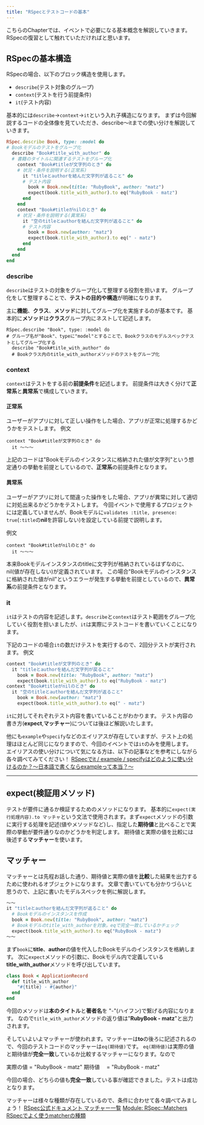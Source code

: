 ```yaml
---
title: "RSpecとテストコードの基本"
---
```

こちらのChapterでは、イベントで必要になる基本概念を解説していきます。
RSpecの復習として触れていただければと思います。
## RSpecの基本構造
RSpecの場合、以下のブロック構造を使用します。
- `describe`(テスト対象のグループ)
- `context`(テストを行う前提条件)
- `it`(テスト内容)

基本的には`describe`→`context`→`it`という入れ子構造になります。
まずは今回解説するコードの全体像を見ていただき、describe〜itまでの使い分けを解説していきます。
```ruby:models/book_spec.rb
RSpec.describe Book, type: :model do
# Bookモデルのテストをグループ化
  describe "Book#title_with_author" do
  # 書籍のタイトルに関連するテストをグループ化
    context "Book#titleが文字列のとき" do
    # 状況・条件を説明する(正常系)
      it "titleとauthorを結んだ文字列が返ること" do
      # テスト内容
        book = Book.new(title: "RubyBook", author: "matz")
        expect(book.title_with_author).to eq("RubyBook - matz")
      end
    end
    context "Book#titleがnilのとき" do
    # 状況・条件を説明する(異常系)
      it "空のtitleとauthorを結んだ文字列が返ること" do
      # テスト内容
        book = Book.new(author: "matz")
        expect(book.title_with_author).to eq(" - matz")
      end
    end
  end
end
```
### describe
`describe`はテストの対象をグループ化して整理する役割を担います。
グループ化をして整理することで、**テストの目的や構造**が明確になります。

主に**機能**、**クラス**、**メソッド**に対してグループ化を実施するのが基本です。
基本的に**メソッド**は**クラス**グループ内にネストして記述します。
```ruby:例文(book_spec.rb)
RSpec.describe "Book", type: :model do
# グループ名が"Book"、typeに"model"とすることで、Bookクラスのモデルスペックテストとしてグループ化する
  describe "Book#title_with_author" do
  # Bookクラス内のtitle_with_authorメソッドのテストをグループ化
```

### context
`context`はテストをする前の**前提条件**を記述します。
前提条件は大きく分けて**正常系**と**異常系**で構成していきます。
#### 正常系
ユーザーがアプリに対して正しい操作をした場合、アプリが正常に処理するかどうかをテストします。
例文
```ruby:正常系 book_model.rb
context "Book#titleが文字列のとき" do
  it 〜〜〜
```
上記のコードは"Bookモデルのインスタンスに格納された値が文字列"という想定通りの挙動を前提としているので、**正常系**の前提条件となります。
#### 異常系
ユーザーがアプリに対して間違った操作をした場合、アプリが異常に対して適切に対処出来るかどうかをテストします。
今回イベントで使用するプロジェクトには定義していませんが、Bookモデルに`validates :title, presence: true`(`:title`の**nil**を許容しない)を設定している前提で説明します。

例文
```ruby:異常系 book_model.rb
context "Book#titleがnilのとき" do
  it 〜〜〜
```
本来Bookモデルインスタンスのtitleに文字列が格納されているはずなのに、nil(値が存在しない)が定義されています。
この場合"Bookモデルのインスタンスに格納された値がnil"というエラーが発生する挙動を前提としているので、**異常系**の前提条件となります。
### it
`it`はテストの内容を記述します。`describe`と`context`はテスト範囲をグループ化していく役割を担いましたが、`it`は実際にテストコードを書いていくことになります。

下記のコードの場合`it`の数だけテストを実行するので、2回分テストが実行されます。
例文
```ruby:book_model.rb
context "Book#titleが文字列のとき" do
  it "titleとauthorを結んだ文字列が戻ること"
    book = Book.new(title: "RubyBook", author: "matz")
    expect(book.title_with_author).to eq("RubyBook - matz")
context "Book#titleがnilのとき" do
  it "空のtitleとauthorを結んだ文字列が返ること"
    book = Book.new(author: "matz")
    expect(book.title_with_author).to eq(" - matz")
```
`it`に対してそれぞれテスト内容を書いていることがわかります。
テスト内容の書き方(**expect**,**マッチャー**)については後ほど解説いたします。

他にも`example`や`specify`などのエイリアスが存在していますが、テスト上の処理はほとんど同じになりますので、今回のイベントでは`it`のみを使用します。
エイリアスの使い分けについて気になる方は、以下の記事などを参考にしながら各々調べてみてください！
[RSpecでit / example / specifyはどのように使い分けるのか？〜日本語で書くならexampleって本当？〜](https://qiita.com/jnchito/items/8766405c06690cfcb32b)
- - -

## expect(検証用メソッド)
テストが要件に通るか検証するためのメソッドになります。
基本的に`expect(実行処理内容).to マッチャ`という文法で使用されます。まず`expect`メソッドの引数に実行する処理を記述(値やメソッドなど)し、指定した**期待値**と比べることで実際の挙動が要件通りなのかどうかを判定します。
期待値と実際の値を比較には後述する**マッチャー**を使います。

## マッチャー
マッチャーとは先程お話した通り、期待値と実際の値を**比較**した結果を出力するために使われるオブジェクトになります。
文章で書いていても分かりづらいと思うので、上記に書いたモデルスペックを例に解説します。
```ruby:models/book_spec.rb
〜〜
it "titleとauthorを結んだ文字列が返ること" do
  # Bookモデルのインスタンスを作成
  book = Book.new(title: "RubyBook", author: "matz")
  # Bookモデルのtitle_with_authorを対象。eqで完全一致しているかチェック
  expect(book.title_with_author).to eq("RubyBook - matz")
〜〜
```
まず`book`に**title**、**author**の値を代入したBookモデルのインスタンスを格納します。
次に`expect`メソッドの引数に、Bookモデル内で定義している**title_with_author**メソッドを呼び出しています。
```ruby:models/book.rb
class Book < ApplicationRecord
  def title_with_author
    "#{title} - #{author}"
  end
end
```
今回のメソッドは**本のタイトル**と**著者名**を "-"(ハイフン)で繋げる内容になります。
なので`title_with_author`メソッドの返り値は"**RubyBook - matz**"と出力されます。

そしていよいよマッチャーが使われます。マッチャーは**to**の後ろに記述されるので、今回のテストコードのマッチャーは`eq(期待値)`です。
`eq(期待値)`は実際の値と期待値が**完全一致**しているか比較するマッチャーになります。なので

実際の値 = "RubyBook - matz"
期待値　 = "RubyBook - matz"

今回の場合、どちらの値も**完全一致**している事が確認できました。テストは成功となります。

マッチャーは様々な種類が存在しているので、条件に合わせて各々調べてみましょう！
[RSpec公式ドキュメント マッチャー一覧](https://rspec.info/features/3-12/rspec-expectations/built-in-matchers/)
[Module: RSpec::Matchers](https://www.rubydoc.info/gems/rspec-expectations/RSpec/Matchers)
[RSpecでよく使うmatcherの種類](https://qiita.com/Hashimoto-Noriaki/items/bafbdac8e6a2fe1fd8b1)